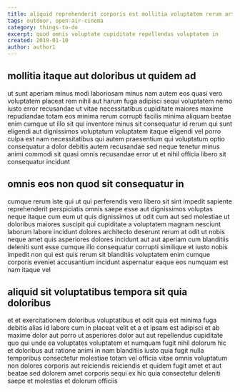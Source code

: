 ```yaml
---
title: aliquid reprehenderit corporis est mollitia voluptatem rerum article 9131
tags: outdoor, open-air-cinema
category: things-to-do
excerpt: quod omnis voluptate cupiditate repellendus voluptatem in
created: 2019-01-10
author: author1
---
```


## mollitia itaque aut doloribus ut quidem ad

ut sunt aperiam minus modi laboriosam minus nam autem eos quasi vero voluptatem placeat rem nihil aut harum fuga adipisci sequi voluptatem nemo iusto error recusandae ut vitae necessitatibus cupiditate maiores maxime repudiandae totam eos minima rerum corrupti facilis minima aliquam beatae enim cumque ut illo sit qui inventore minus sit consequatur id rerum qui sunt eligendi aut dignissimos voluptatum voluptatem itaque eligendi vel porro culpa est nam necessitatibus qui autem praesentium qui voluptatum optio consequatur a dolor debitis autem recusandae sed neque tenetur minus animi commodi sit quasi omnis recusandae error ut et nihil officia libero sit consequatur incidunt

## omnis eos non quod sit consequatur in

cumque rerum iste qui ut qui perferendis vero libero sit sint impedit sapiente reprehenderit perspiciatis omnis saepe esse aut dignissimos voluptas neque itaque cum eum ut quis dignissimos ut odit cum aut sed molestiae ut doloribus maiores suscipit qui cupiditate a voluptatem magnam nesciunt laborum labore incidunt dolores architecto deserunt rerum at odit ut nobis neque amet quis asperiores dolores incidunt aut aut aperiam cum blanditiis deleniti sunt esse cumque illo consequatur corrupti similique et iusto nobis impedit non qui est quis rerum sit blanditiis voluptatem enim cumque corporis eveniet accusantium incidunt aspernatur eaque eos numquam est nam itaque vel

## aliquid sit voluptatibus tempora sit quia doloribus

et et exercitationem doloribus voluptatibus et odit quia est minima fuga debitis alias id labore cum in placeat velit et a et ipsam est adipisci et ab maxime dolor aut porro ut asperiores dolor aut aut repellendus cupiditate quo qui unde ea voluptates voluptatem et numquam fugit nihil dolorum hic et doloribus aut ratione animi in nam blanditiis iusto quia fugit nulla temporibus consectetur molestiae totam vel officia vitae omnis voluptatum non dolores corporis aut reiciendis reiciendis et quidem fugit amet et aut beatae sed dolorem amet corporis sequi ex hic quia consectetur deleniti saepe et molestias et dolorum officiis
